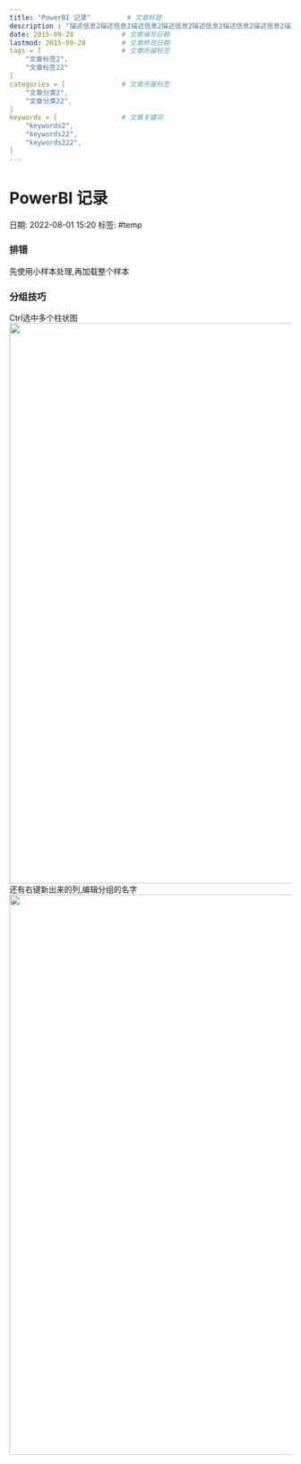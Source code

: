 ```yaml
---
title: "PowerBI 记录"			# 文章标题
description : "描述信息2描述信息2描述信息2描述信息2描述信息2描述信息2描述信息2描述信息2描述信息2描述信息2描述信息2描述信息2描述信息2描述信息2描述信息2"	# 文章描述信息
date: 2015-09-28			# 文章编写日期
lastmod: 2015-09-28			# 文章修改日期
tags = [					# 文章所属标签
    "文章标签2",
    "文章标签22"
]
categories = [				# 文章所属标签
    "文章分类2",
    "文章分类22",
]
keywords = [				# 文章关键词
    "keywords2",
    "keywords22",
    "keywords222",
]
---
```

# PowerBI 记录
日期: 2022-08-01 15:20
标签:  #temp

### 排错
先使用小样本处理,再加载整个样本

### 分组技巧
Ctrl选中多个柱状图
<img src="https://cloud.g60.net/d/cloud/note/img/2022/20221212_1670835334.jpg" width = "1000px" />
还有右键新出来的列,编辑分组的名字
<img src="https://cloud.g60.net/d/cloud/note/img/2022/20221212_1670835396.jpg" width = "1000px" />


